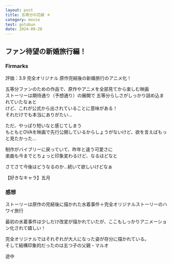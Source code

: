 ```yaml
---
layout: post
title: 五等分の花嫁 ＊
category: movie
test: gotobun
date: 2024-09-20
---
```


## ファン待望の新婚旅行編！

### Firmarks

評価：3.9
完全オリジナル 原作完結後の新婚旅行のアニメ化！  

五等分ファンのための作品で、原作やアニメを全部見てから楽しむ映画  
ストーリーは期待通り（予想通り）の展開で
五等分らしさがしっかり詰め込まれていたなぁと  
けど、これが公式から出されていることに意味がある！  
それだけでも本当にありがたい…  

ただ、やっぱり短いなと感じてしまう  
もともとOVAを映画で先行公開しているからしょうがないけど、欲を言えばもっと見たかった…  

制作がバイブリーに戻っていて、昨年と違う可愛さに  
楽曲も今までとちょっと印象変わるけど、なるほどなと  

さてさて今後はどうなるのか…続いて欲しいけどなぁ

【好きなキャラ】五月

### 感想

ストーリーは原作の完結後に描かれた水着事件＋完全オリジナルストーリーのハワイ旅行  

最初の水着事件は少しだけ改変が描かれていたが、ここもしっかりアニメーション化されて嬉しい！

完全オリジナルではそれぞれが大人になった姿が存分に描かれている。  
そして結構印象的だったのは五つ子の父親・マルオ

途中

